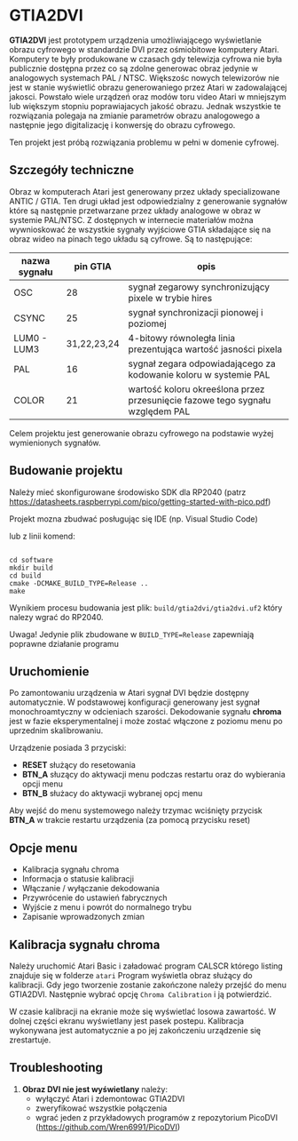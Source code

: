 # GTIA2DVI

**GTIA2DVI** jest prototypem urządzenia umożliwiającego wyświetlanie obrazu cyfrowego w standardzie DVI przez
ośmiobitowe komputery Atari. Komputery te były produkowane w czasach gdy telewizja cyfrowa nie była publicznie dostępna 
przez co są zdolne generowac obraz jedynie w analogowych systemach PAL / NTSC. Większośc nowych telewizorów nie jest 
w stanie wyświetlić obrazu generowaniego przez Atari w zadowalającej jakosci.
Powstało wiele urządzeń oraz modów toru video Atari w mniejszym lub większym stopniu poprawiajacych jakość obrazu.
Jednak wszystkie te rozwiązania polegaja na zmianie parametrów obrazu analogowego a następnie jego digitalizację i 
konwersję do obrazu cyfrowego.

Ten projekt jest próbą rozwiązania problemu w pełni w domenie cyfrowej.

## Szczegóły techniczne

Obraz w komputerach Atari jest generowany przez układy specializowane ANTIC / GTIA. 
Ten drugi układ jest odpowiedzialny z generowanie sygnałów które są następnie przetwarzane przez układy analogowe
w obraz w systemie PAL/NTSC. Z dostępnych w internecie materiałów można wywnioskować że wszystkie sygnały wyjściowe GTIA
składające się na obraz wideo na pinach tego układu są cyfrowe. Są to następujące:

| nazwa sygnału | pin GTIA    | opis                                                                          |
|---------------|-------------|-------------------------------------------------------------------------------|
| OSC           | 28          | sygnał zegarowy synchronizujący pixele w trybie hires                         |
| CSYNC         | 25          | sygnał synchronizacji pionowej i poziomej                                     |
| LUM0 - LUM3   | 31,22,23,24 | 4-bitowy równoległa linia prezentująca wartość jasności pixela                |
| PAL           | 16          | sygnał zegara odpowiadającego za kodowanie koloru w systemie PAL              |
| COLOR         | 21          | wartość koloru okreeślona przez przesunięcie fazowe tego sygnału względem PAL |

Celem projektu jest generowanie obrazu cyfrowego na podstawie wyżej wymienionych sygnałów.

## Budowanie projektu

Należy mieć skonfigurowane środowisko SDK dla RP2040 (patrz https://datasheets.raspberrypi.com/pico/getting-started-with-pico.pdf)

Projekt mozna zbudwać posługując się IDE (np. Visual Studio Code)

lub z linii komend:

```shell

cd software
mkdir build
cd build
cmake -DCMAKE_BUILD_TYPE=Release ..
make

```

Wynikiem procesu budowania jest plik: `build/gtia2dvi/gtia2dvi.uf2` który nalezy wgrać do RP2040.

Uwaga! Jedynie plik zbudowane w `BUILD_TYPE=Release` zapewniają poprawne działanie programu

## Uruchomienie

Po zamontowaniu urządzenia w Atari sygnał DVI będzie dostępny automatycznie. W podstawowej konfiguracji generowany jest 
sygnał monochroamtyczny w odcieniach szarości. 
Dekodowanie sygnału **chroma** jest w fazie eksperymentalnej i może zostać włączone z poziomu menu po uprzednim skalibrowaniu.

Urządzenie posiada 3 przyciski:

* **RESET** służący do resetowania
* **BTN_A** słuzący do aktywacji menu podczas restartu oraz do wybierania opcji menu
* **BTN_B** służacy do aktywacji wybranej opcj menu

Aby wejść do menu systemowego należy trzymac wciśnięty przycisk **BTN_A** w trakcie restartu urządzenia (za pomocą przycisku reset)

## Opcje menu
* Kalibracja sygnału chroma
* Informacja o statusie kalibracji
* Włączanie / wyłączanie dekodowania
* Przywrócenie do ustawień fabrycznych
* Wyjście z menu i powrót do normalnego trybu
* Zapisanie wprowadzonych zmian

## Kalibracja sygnału chroma

Należy uruchomić Atari Basic i załadować program CALSCR którego listing znajduje się w folderze `atari`
Program wyświetla obraz służący do kalibracji. Gdy jego tworzenie zostanie zakończone należy przejść do menu GTIA2DVI.
Następnie wybrać opcję `Chroma Calibration` i ją potwierdzić.

W czasie kalibracji na ekranie może się wyświetlać losowa zawartość. W dolnej części ekranu wyświetlany jest pasek postepu.
Kalibracja wykonywana jest automatycznie a po jej zakończeniu urządzenie się zrestartuje.


## Troubleshooting

1) **Obraz DVI nie jest wyświetlany** należy:
   * wyłączyć Atari i zdemontowac GTIA2DVI
   * zweryfikować wszystkie połączenia
   * wgrać jeden z przykładowych programów z repozytorium PicoDVI (https://github.com/Wren6991/PicoDVI)


    